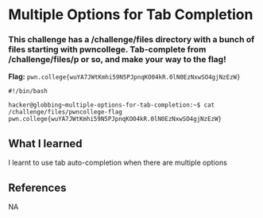 # Multiple Options for Tab Completion

### This challenge has a /challenge/files directory with a bunch of files starting with pwncollege. Tab-complete from /challenge/files/p or so, and make your way to the flag!

**Flag:** `pwn.college{wuYA7JWtKmhi59N5PJpnqKO04kR.0lN0EzNxwSO4gjNzEzW}`

```
#!/bin/bash

hacker@globbing~multiple-options-for-tab-completion:~$ cat /challenge/files/pwncollege-flag
pwn.college{wuYA7JWtKmhi59N5PJpnqKO04kR.0lN0EzNxwSO4gjNzEzW}
```

## What I learned

I learnt to use tab auto-completion when there are multiple options

## References

NA

